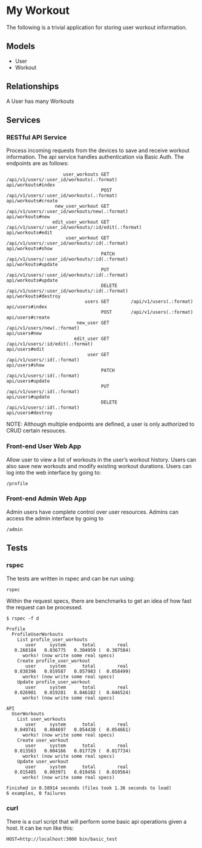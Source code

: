 # My Workout

The following is a trivial application for storing user workout
information.

## Models
- User
- Workout

## Relationships
A User has many Workouts

## Services

### RESTful API Service
Process incoming requests from the devices to save and receive workout
information. The api service handles authentication via Basic Auth. The endpoints are as follows:

```
                     user_workouts GET        /api/v1/users/:user_id/workouts(.:format)                                                api/workouts#index
                                   POST       /api/v1/users/:user_id/workouts(.:format)                                                api/workouts#create
                  new_user_workout GET        /api/v1/users/:user_id/workouts/new(.:format)                                            api/workouts#new
                 edit_user_workout GET        /api/v1/users/:user_id/workouts/:id/edit(.:format)                                       api/workouts#edit
                      user_workout GET        /api/v1/users/:user_id/workouts/:id(.:format)                                            api/workouts#show
                                   PATCH      /api/v1/users/:user_id/workouts/:id(.:format)                                            api/workouts#update
                                   PUT        /api/v1/users/:user_id/workouts/:id(.:format)                                            api/workouts#update
                                   DELETE     /api/v1/users/:user_id/workouts/:id(.:format)                                            api/workouts#destroy
                             users GET        /api/v1/users(.:format)                                                                  api/users#index
                                   POST       /api/v1/users(.:format)                                                                  api/users#create
                          new_user GET        /api/v1/users/new(.:format)                                                              api/users#new
                         edit_user GET        /api/v1/users/:id/edit(.:format)                                                         api/users#edit
                              user GET        /api/v1/users/:id(.:format)                                                              api/users#show
                                   PATCH      /api/v1/users/:id(.:format)                                                              api/users#update
                                   PUT        /api/v1/users/:id(.:format)                                                              api/users#update
                                   DELETE     /api/v1/users/:id(.:format)                                                              api/users#destroy
```

NOTE: Although multiple endpoints are defined, a user is only
authorized to CRUD certain resouces.

### Front-end User Web App
Allow user to view a list of workouts in the user’s workout history.
Users can also save new workouts and modify existing workout
durations. Users can log into the web interface by going to:

```
/profile
```

### Front-end Admin Web App
Admin users have complete control over user resources. Admins can
access the admin interface by going to

```
/admin
```

## Tests

### rspec
The tests are written in rspec and can be run using:

```
rspec
```

Within the request specs, there are benchmarks to get an idea of how
fast the request can be processed.

```
$ rspec -f d

Profile
  ProfileUserWorkouts
    List profile_user_workouts
       user     system      total        real
   0.268184   0.036775   0.304959 (  0.307584)
      works! (now write some real specs)
    Create profile_user_workout
       user     system      total        real
   0.038396   0.019587   0.057983 (  0.058499)
      works! (now write some real specs)
    Update profile_user_workout
       user     system      total        real
   0.026901   0.019281   0.046182 (  0.046524)
      works! (now write some real specs)

API
  UserWorkouts
    List user_workouts
       user     system      total        real
   0.049741   0.004697   0.054438 (  0.054661)
      works! (now write some real specs)
    Create user_workout
       user     system      total        real
   0.013563   0.004166   0.017729 (  0.017734)
      works! (now write some real specs)
    Update user_workout
       user     system      total        real
   0.015485   0.003971   0.019456 (  0.019564)
      works! (now write some real specs)

Finished in 0.58914 seconds (files took 1.36 seconds to load)
6 examples, 0 failures
```

### curl
There is a curl script that will perform some basic api operations
given a host. It can be run like this:

```
HOST=http://localhost:3000 bin/basic_test
```



